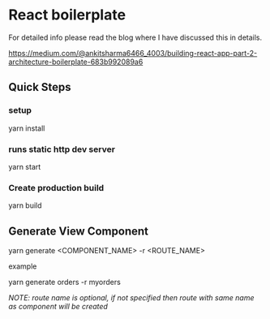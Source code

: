 # React boilerplate

For detailed info
please read the blog where I have discussed this in details.

https://medium.com/@ankitsharma6466_4003/building-react-app-part-2-architecture-boilerplate-683b992089a6

## Quick Steps

### setup
yarn install

### runs static http dev server
yarn start

### Create production build
yarn build


## Generate View Component
yarn generate <COMPONENT_NAME> -r <ROUTE_NAME>

example

yarn generate orders -r myorders

*NOTE: route name is optional, if not specified then route with same name as component will be created*
